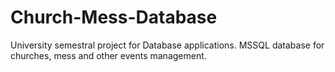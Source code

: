 # Church-Mess-Database
University semestral project for Database applications. MSSQL database for churches, mess and other events management.
